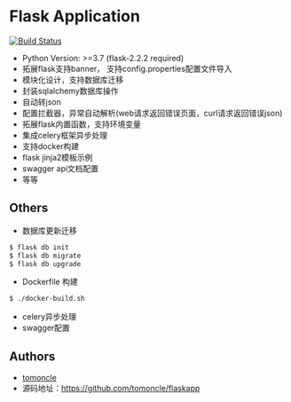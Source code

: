 # Flask Application

[![Build Status](https://api.travis-ci.org/tomoncle/flaskapp.svg?branch=master)][travis]

* Python Version: >=3.7 (flask-2.2.2 required)
* 拓展flask支持banner， 支持config.properties配置文件导入
* 模块化设计，支持数据库迁移
* 封装sqlalchemy数据库操作
* 自动转json
* 配置拦截器，异常自动解析(web请求返回错误页面，curl请求返回错误json)
* 拓展flask内置函数，支持环境变量
* 集成celery框架异步处理
* 支持docker构建
* flask jinja2模板示例
* swagger api文档配置
* 等等

## Others

* 数据库更新迁移

```bash
$ flask db init
$ flask db migrate
$ flask db upgrade
```

* Dockerfile 构建

```bash
$ ./docker-build.sh
```

* celery异步处理
* swagger配置

## Authors

* [tomoncle](https://github.com/tomoncle)
* 源码地址：https://github.com/tomoncle/flaskapp

[travis]: https://travis-ci.org/tomoncle/flaskapp
